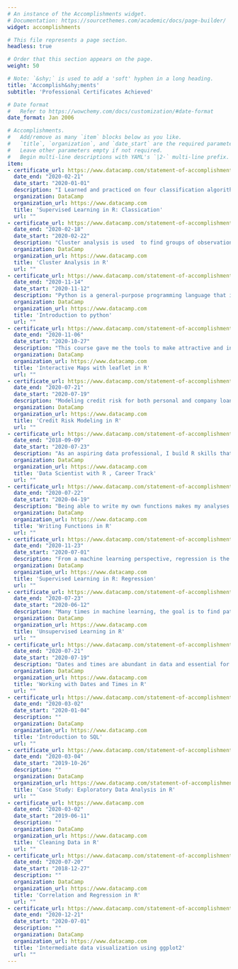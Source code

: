 ```yaml
---
# An instance of the Accomplishments widget.
# Documentation: https://sourcethemes.com/academic/docs/page-builder/
widget: accomplishments

# This file represents a page section.
headless: true

# Order that this section appears on the page.
weight: 50

# Note: `&shy;` is used to add a 'soft' hyphen in a long heading.
title: 'Accomplish&shy;ments'
subtitle: 'Professional Certificates Achieved'

# Date format
#   Refer to https://wowchemy.com/docs/customization/#date-format
date_format: Jan 2006

# Accomplishments.
#   Add/remove as many `item` blocks below as you like.
#   `title`, `organization`, and `date_start` are the required parameters.
#   Leave other parameters empty if not required.
#   Begin multi-line descriptions with YAML's `|2-` multi-line prefix.
item:
- certificate_url: https://www.datacamp.com/statement-of-accomplishment/course/3adc7e3d57d6684f5d42b422136db4a127b74d71
  date_end: "2020-02-21"
  date_start: "2020-01-01"
  description: "I Learned and practiced on four classification algorithm and how they approach a task. **k-Nearest Neighbors (kNN)** literally learns by example, I applied it to *self-driving vehicle road sign recognition*. **Naive Bayes** uses principles from the field of stats to make predictions, I applied it in *suggestions of iphone like destinations*. **Logistic regression** involves fitting a curve to numeric data to make predictions about binary events, I applied in a *fundraising data*. **Classification trees** use flowchart-like structures to make decisions, I applied it in the *Lending Club data to simulate scenarios*."
  organization: DataCamp
  organization_url: https://www.datacamp.com
  title: 'Supervised Learning in R: Classication'
  url: ""
- certificate_url: https://www.datacamp.com/statement-of-accomplishment/course/5a89ed5d5fc6b51aa43e93fd096e8e5c88cf831b
  date_end: "2020-02-18"
  date_start: "2020-02-22"
  description: "Cluster analysis is used  to find groups of observations (clusters) that share similar characteristics. These similarities can inform all kinds of business decisions;  for example, in marketing, it is used to identify distinct groups of customers for which advertisements can be tailored. In this course, I learned about two commonly used clustering methods - **hierarchical clustering** and **k-means** clustering. I build a strong intuition for how they work and how to interpret their results. I developed this intuition by exploring three different data sets:* soccer player positions, wholesale customer spending data, and longitudinal occupational wage data.*"
  organization: DataCamp
  organization_url: https://www.datacamp.com
  title: 'Cluster Analysis in R'
  url: ""
- certificate_url: https://www.datacamp.com/statement-of-accomplishment/course/3abe7dae94f57fa336b3a0a13cff08f15a44cec6
  date_end: "2020-11-14"
  date_start: "2020-11-12"
  description: "Python is a general-purpose programming language that is becoming ever more popular for data science. Apart from me knowing R I strengthened my base in python by learning, data types; how to store, access, and manipulate data in list; functions and packages, and Numpy. **The syntax is the same as R and SQL**"
  organization: DataCamp
  organization_url: https://www.datacamp.com
  title: 'Introduction to python'
  url: ""
- certificate_url: https://www.datacamp.com/statement-of-accomplishment/course/d0fc8b0b4aee19a3a66db7fef814f6013b96c829
  date_end: "2020-11-06"
  date_start: "2020-10-27"
  description: "This course gave me the tools to make attractive and interactive web maps using spatial data and the tidyverse. I created maps using the **IPEDS dataset, which contains data on U.S. colleges and universities.** I mainly practiced on how to customize maps using labels, popups, and custom markers, and add layers to enhance interactivity. I am able to create and customize my own interactive web map to reveal patterns from data. "
  organization: DataCamp
  organization_url: https://www.datacamp.com
  title: 'Interactive Maps with leaflet in R'
  url: ""
- certificate_url: https://www.datacamp.com/statement-of-accomplishment/course/e8083ef2563c93f67303ebbb123856e81582d24b
  date_end: "2020-07-21"
  date_start: "2020-07-19"
  description: "Modeling credit risk for both personal and company loans is of major importance for financial institutions. The probability that a debtor will default is a key component in getting to a measure for credit risk. This course was very hands on with real life credit data where I modeled credit risk by using **logistic regression and decision trees** in R."
  organization: DataCamp
  organization_url: https://www.datacamp.com
  title: 'Credit Risk Modeling in R'
  url: ""
- certificate_url: https://www.datacamp.com/statement-of-accomplishment/track/ba44cdb0cb2a923e61087f142db74377b9ea1db6
  date_end: "2018-09-09"
  date_start: "2020-07-23"
  description: "As an aspiring data professional, I build R skills that I were necessary to succeed as a data scientist. I learned how to import, clean, manipulate, and visualize data. Through interactive exercises, I got hands on with world data sets to understand **statistical and machine learning techniques**. This is where I began my journey to becoming a confident data scientist. I consider it a Master degree in data science because it took me an average of 2 years to complete."
  organization: DataCamp
  organization_url: https://www.datacamp.com
  title: 'Data Scientist with R , Career Track'
  url: ""
- certificate_url: https://www.datacamp.com/statement-of-accomplishment/course/cc45600af13c3467d3207a4b47e60276a7754fe7
  date_end: "2020-07-22"
  date_start: "2020-04-19"
  description: "Being able to write my own functions makes my analyses more readable, with fewer errors, and more reusable from project to project. learning this skill increased my productivity more than any other skill! The real world data sets I used in course are **Wyoming tourism, stock price/earnings ratios, and grain yields**."
  organization: DataCamp
  organization_url: https://www.datacamp.com
  title: 'Writing Functions in R'
  url: ""
- certificate_url: https://www.datacamp.com/statement-of-accomplishment/course/479b6fc11ab46d526f2301aad944b28857d35461
  date_end: "2020-11-23"
  date_start: "2020-07-01"
  description: "From a machine learning perspective, regression is the task of predicting numerical outcomes from various inputs. In this course, I mainly learn about different regression models, how to train these models in R, how to evaluate the models trained and use them to make predictions."
  organization: DataCamp
  organization_url: https://www.datacamp.com
  title: 'Supervised Learning in R: Regression'
  url: ""
- certificate_url: https://www.datacamp.com/statement-of-accomplishment/course/d687a0d98520807ab8032504bd733fc287490689
  date_end: "2020-07-23"
  date_start: "2020-06-12"
  description: "Many times in machine learning, the goal is to find patterns in data without trying to make predictions. This is called unsupervised learning. One common use case of unsupervised learning is grouping consumers based on demographics and purchasing history to deploy targeted marketing campaigns. Another example is wanting to describe the unmeasured factors that most influence crime differences between cities. I learned **clustering (K-means algorithm, hierarchical clustering, and PCA) and dimensionality reduction** from a machine learning perspective. "
  organization: DataCamp
  organization_url: https://www.datacamp.com
  title: 'Unsupervised Learning in R'
  url: ""
- certificate_url: https://www.datacamp.com/statement-of-accomplishment/course/370f9ef763b39a708631d447364ca16b94fa24fd
  date_end: "2020-07-21"
  date_start: "2020-07-19"
  description: "Dates and times are abundant in data and essential for answering questions that start with when, how long, or how often. I learned the essential of parsing, manipulating, and computing with dates and time in R. Practiced with the monarchs of Britain data set which was about how long they ruled."
  organization: DataCamp
  organization_url: https://www.datacamp.com
  title: 'Working with Dates and Times in R'
  url: ""
- certificate_url: https://www.datacamp.com/statement-of-accomplishment/course/88518b6bc31121f212ac3503ca7387ffa714a51f
  date_end: "2020-03-02"
  date_start: "2020-01-04"
  description: ""
  organization: DataCamp
  organization_url: https://www.datacamp.com
  title: 'Introduction to SQL'
  url: ""
- certificate_url: https://www.datacamp.com/statement-of-accomplishment/course/b15a10702875d92f7e4dbeea60340b2bc8690a2d
  date_end: "2020-03-04"
  date_start: "2019-10-26"
  description: ""
  organization: DataCamp
  organization_url: https://www.datacamp.com/statement-of-accomplishment/course/283575aef9e9699ce9e01056519637508ecf7c4d
  title: 'Case Study: Exploratory Data Analysis in R'
  url: ""
- certificate_url: https://www.datacamp.com
  date_end: "2020-03-02"
  date_start: "2019-06-11"
  description: ""
  organization: DataCamp
  organization_url: https://www.datacamp.com
  title: 'Cleaning Data in R'
  url: ""
- certificate_url: https://www.datacamp.com/statement-of-accomplishment/course/f91708b260ecb215a95bae5d943854e818d75ce8
  date_end: "2020-07-20"
  date_start: "2018-12-27"
  description: ""
  organization: DataCamp
  organization_url: https://www.datacamp.com
  title: 'Correlation and Regression in R'
  url: ""
- certificate_url: https://www.datacamp.com/statement-of-accomplishment/course/8aaef69d73e43b1a82b069d2b9086c1f81b1d356
  date_end: "2020-12-21"
  date_start: "2020-07-01"
  description: ""
  organization: DataCamp
  organization_url: https://www.datacamp.com
  title: 'Intermediate data visualization using ggplot2'
  url: ""
---
```

